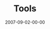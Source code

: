 ---
layout: message
category: message
series: "Seek"
title: "Tools"
date: 2007-09-02-00-00
message_id: 3
---